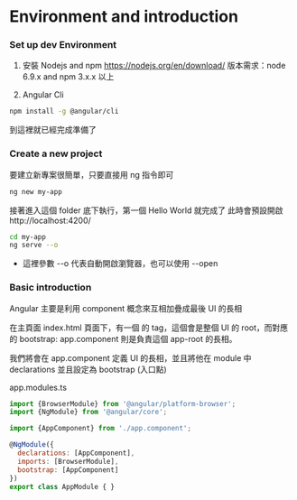 
# Environment and introduction

### Set up dev Environment

1. 安裝 Nodejs and npm
https://nodejs.org/en/download/
版本需求：node 6.9.x and npm 3.x.x 以上

2. Angular Cli
```sh
npm install -g @angular/cli
```

到這裡就已經完成準備了


### Create a new project

要建立新專案很簡單，只要直接用 ng 指令即可

```sh 
ng new my-app
```

接著進入這個 folder 底下執行，第一個 Hello World 就完成了
此時會預設開啟 http://localhost:4200/

```sh 
cd my-app
ng serve --o
```

* 這裡參數 --o 代表自動開啟瀏覽器，也可以使用 --open



### Basic introduction

Angular 主要是利用 component 概念來互相加疊成最後 UI 的長相

在主頁面 index.html 頁面下，有一個 <code><app-root></code> 的 tag，這個會是整個 UI 的 root，而對應的 bootstrap: app.component 則是負責這個 app-root 的長相。

我們將會在 app.component 定義 UI 的長相，並且將他在 module 中 declarations 並且設定為 bootstrap (入口點)

app.modules.ts
```js
import {BrowserModule} from '@angular/platform-browser';
import {NgModule} from '@angular/core';

import {AppComponent} from './app.component';

@NgModule({
  declarations: [AppComponent],
  imports: [BrowserModule],
  bootstrap: [AppComponent]
})
export class AppModule { }
```











 

